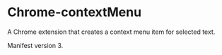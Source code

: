 # Chrome-contextMenu

A Chrome extension that creates a context menu item for selected text.

Manifest version 3. 
